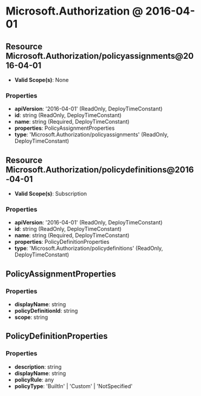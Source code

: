 # Microsoft.Authorization @ 2016-04-01

## Resource Microsoft.Authorization/policyassignments@2016-04-01
* **Valid Scope(s)**: None
### Properties
* **apiVersion**: '2016-04-01' (ReadOnly, DeployTimeConstant)
* **id**: string (ReadOnly, DeployTimeConstant)
* **name**: string (Required, DeployTimeConstant)
* **properties**: PolicyAssignmentProperties
* **type**: 'Microsoft.Authorization/policyassignments' (ReadOnly, DeployTimeConstant)

## Resource Microsoft.Authorization/policydefinitions@2016-04-01
* **Valid Scope(s)**: Subscription
### Properties
* **apiVersion**: '2016-04-01' (ReadOnly, DeployTimeConstant)
* **id**: string (ReadOnly, DeployTimeConstant)
* **name**: string (Required, DeployTimeConstant)
* **properties**: PolicyDefinitionProperties
* **type**: 'Microsoft.Authorization/policydefinitions' (ReadOnly, DeployTimeConstant)

## PolicyAssignmentProperties
### Properties
* **displayName**: string
* **policyDefinitionId**: string
* **scope**: string

## PolicyDefinitionProperties
### Properties
* **description**: string
* **displayName**: string
* **policyRule**: any
* **policyType**: 'BuiltIn' | 'Custom' | 'NotSpecified'

